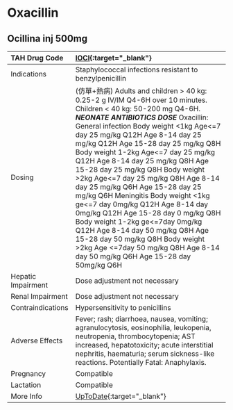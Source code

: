 # Oxacillin

## Ocillina inj 500mg

| TAH Drug Code      | [IOCI](https://www.tahsda.org.tw/drugs/hissearch.php?drug_code=IOCI){:target="_blank"}                                                                                                                                                                                                                                                                                                                                                                                                                                                                                                                                                                                                                                                                                                      |
|:-------------------|:--------------------------------------------------------------------------------------------------------------------------------------------------------------------------------------------------------------------------------------------------------------------------------------------------------------------------------------------------------------------------------------------------------------------------------------------------------------------------------------------------------------------------------------------------------------------------------------------------------------------------------------------------------------------------------------------------------------------------------------------------------------------------------------------|
| Indications        | Staphylococcal infections resistant to benzylpenicillin                                                                                                                                                                                                                                                                                                                                                                                                                                                                                                                                                                                                                                                                                                                                     |
| Dosing             | (仿單+熱病) Adults and children > 40 kg: 0.25-2 g IV/IM Q4-6H over 10 minutes. Children < 40 kg: 50-200 mg Q4-6H. *****NEONATE ANTIBIOTICS DOSE***** Oxacillin: General infection Body weight <1kg Age<=7 day 25 mg/kg Q12H  Age 8-14 day 25 mg/kg Q12H  Age 15-28 day 25 mg/kg Q8H Body weight 1-2kg Age<=7 day 25 mg/kg Q12H   Age 8-14 day 25 mg/kg Q8H   Age 15-28 day 25 mg/kg Q8H Body weight >2kg Age<=7 day 25 mg/kg Q8H  Age 8-14 day 25 mg/kg Q6H  Age 15-28 day 25 mg/kg Q6H Meningitis Body weight <1kg ge<=7 day 0mg/kg Q12H  Age 8-14 day 0mg/kg Q12H  Age 15-28 day 0 mg/kg Q8H Body weight 1-2kg ge<=7day 0mg/kg Q12H  Age 8-14 day 50 mg/kg Q8H  Age 15-28 day 50 mg/kg Q8H Body weight >2kg Age <=7day 50 mg/kg Q8H  Age 8-14 day 50 mg/kg Q6H  Age 15-28 day 50mg/kg Q6H |
| Hepatic Impairment | Dose adjustment not necessary                                                                                                                                                                                                                                                                                                                                                                                                                                                                                                                                                                                                                                                                                                                                                               |
| Renal Impairment   | Dose adjustment not necessary                                                                                                                                                                                                                                                                                                                                                                                                                                                                                                                                                                                                                                                                                                                                                               |
| Contraindications  | Hypersensitivity to penicillins                                                                                                                                                                                                                                                                                                                                                                                                                                                                                                                                                                                                                                                                                                                                                             |
| Adverse Effects    | Fever; rash; diarrhoea, nausea, vomiting; agranulocytosis, eosinophilia, leukopenia, neutropenia, thrombocytopenia; AST increased, hepatotoxicity; acute interstitial nephritis, haematuria; serum sickness-like reactions. Potentially Fatal: Anaphylaxis.                                                                                                                                                                                                                                                                                                                                                                                                                                                                                                                                 |
| Pregnancy          | Compatible                                                                                                                                                                                                                                                                                                                                                                                                                                                                                                                                                                                                                                                                                                                                                                                  |
| Lactation          | Compatible                                                                                                                                                                                                                                                                                                                                                                                                                                                                                                                                                                                                                                                                                                                                                                                  |
| More Info          | [UpToDate](https://www.uptodate.com/contents/oxacillin-drug-information){:target="_blank"}                                                                                                                                                                                                                                                                                                                                                                                                                                                                                                                                                                                                                                                                                                  |

